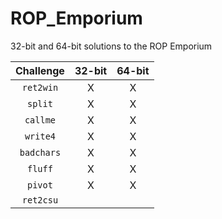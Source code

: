 # ROP_Emporium
32-bit and 64-bit solutions to the ROP Emporium 

| Challenge | 32-bit | 64-bit |
| :-------: | :----: | :----: |
| `ret2win` |    X   |    X   |
| `split`   |    X   |    X   |
| `callme`  |    X   |    X   |
| `write4`  |    X   |    X   |
| `badchars`|    X   |    X   |
| `fluff`   |    X   |    X   |
| `pivot`   |    X   |    X   |
| `ret2csu` |        |        |

